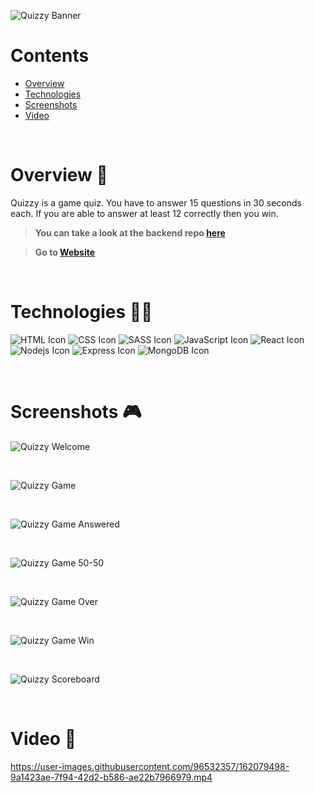 ![Quizzy Banner](https://i.ibb.co/JRKTx1m/quizzy-banner.png)

# Contents

- [Overview](#overview-)
- [Technologies](#technologies-)
- [Screenshots](#screenshots-)
- [Video](#video-)

<br />

# Overview 👋

Quizzy is a game quiz.
You have to answer 15 questions in 30 seconds each.
If you are able to answer at least 12 correctly then you win.

> **You can take a look at the backend repo [here](https://github.com/gilgg/quizzy-frontend)**

> **Go to [Website](https://gil-quizzy.netlify.app/)**

<br />

# Technologies 👨‍💻

![HTML Icon](https://i.ibb.co/9tyHGr7/html-logo.png, "HTML")
![CSS Icon](https://i.ibb.co/b3QNSgX/css-logo.png, "CSS")
![SASS Icon](https://i.ibb.co/2M5yfGb/sass-logo.png, "SASS")
![JavaScript Icon](https://i.ibb.co/L5RS8g1/Group-11.png, "JavaScript")
![React Icon](https://i.ibb.co/BBFKyz9/Group-9.png, "React")
![Nodejs Icon](https://i.ibb.co/1KjfZ9L/Group-8.png, "Nodejs")
![Express Icon](https://i.ibb.co/4J71gTL/express-logo.png, "Express")
![MongoDB Icon](https://i.ibb.co/KXG94Kc/Group-10.png, "MongoDB")

<br />

# Screenshots 🎮

![Quizzy Welcome](https://i.ibb.co/wBcJ7y5/quizzy-1.png)

<br />

![Quizzy Game](https://i.ibb.co/6Prf8S1/quizzy-2.png)

<br />

![Quizzy Game Answered](https://i.ibb.co/5XHyhVr/quizzy-3.png)

<br />

![Quizzy Game 50-50](https://i.ibb.co/JyCF5RL/quizzy-4.png)

<br />

![Quizzy Game Over](https://i.ibb.co/NmSPhcF/quizzy-5.png)

<br />

![Quizzy Game Win](https://i.ibb.co/QvgMjTC/quizzy-6.png)

<br />

![Quizzy Scoreboard](https://i.ibb.co/4MvYdDP/quizzy-7.png)

<br />

# Video 🎥

https://user-images.githubusercontent.com/96532357/162079498-9a1423ae-7f94-42d2-b586-ae22b7966979.mp4
